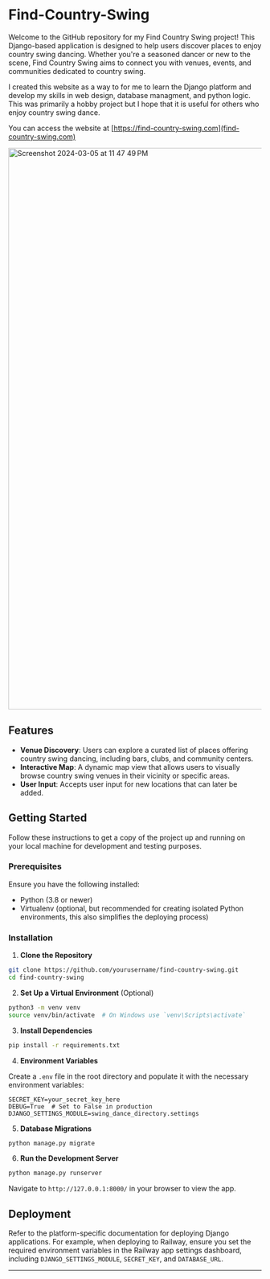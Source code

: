 # Find-Country-Swing

Welcome to the GitHub repository for my Find Country Swing project! This Django-based application is designed to help users discover places to enjoy country swing dancing. Whether you're a seasoned dancer or new to the scene, Find Country Swing aims to connect you with venues, events, and communities dedicated to country swing.

I created this website as a way to for me to learn the Django platform and develop my skills in web design, database managment, and python logic. This was primarily a hobby project but I hope that it is useful for others who enjoy country swing dance.

You can access the website at [https://find-country-swing.com](find-country-swing.com)

<img width="1117" alt="Screenshot 2024-03-05 at 11 47 49 PM" src="https://github.com/jodonm/Find-Country-Swing/assets/155393989/40cde9a7-8c41-4b23-bbd5-925df8c51fba">

## Features

- **Venue Discovery**: Users can explore a curated list of places offering country swing dancing, including bars, clubs, and community centers.
- **Interactive Map**: A dynamic map view that allows users to visually browse country swing venues in their vicinity or specific areas.
- **User Input**: Accepts user input for new locations that can later be added.

## Getting Started

Follow these instructions to get a copy of the project up and running on your local machine for development and testing purposes.

### Prerequisites

Ensure you have the following installed:

- Python (3.8 or newer)
- Virtualenv (optional, but recommended for creating isolated Python environments, this also simplifies the deploying process)

### Installation

1. **Clone the Repository**

```bash
git clone https://github.com/yourusername/find-country-swing.git
cd find-country-swing
```

2. **Set Up a Virtual Environment** (Optional)

```bash
python3 -m venv venv
source venv/bin/activate  # On Windows use `venv\Scripts\activate`
```

3. **Install Dependencies**

```bash
pip install -r requirements.txt
```

4. **Environment Variables**

Create a `.env` file in the root directory and populate it with the necessary environment variables:

```plaintext
SECRET_KEY=your_secret_key_here
DEBUG=True  # Set to False in production
DJANGO_SETTINGS_MODULE=swing_dance_directory.settings
```

5. **Database Migrations**

```bash
python manage.py migrate
```

6. **Run the Development Server**

```bash
python manage.py runserver
```

Navigate to `http://127.0.0.1:8000/` in your browser to view the app.

## Deployment

Refer to the platform-specific documentation for deploying Django applications. For example, when deploying to Railway, ensure you set the required environment variables in the Railway app settings dashboard, including `DJANGO_SETTINGS_MODULE`, `SECRET_KEY`, and `DATABASE_URL`.


---

 
